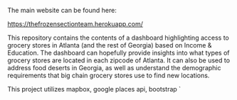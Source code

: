 The main website can be found here:

https://thefrozensectionteam.herokuapp.com/

This repository contains the contents of a dashboard highlighting access to grocery stores in Atlanta (and the rest of Georgia) based on Income & Education. The dashboard can hopefully provide insights into what types of grocery stores are located in each zipcode of Atlanta. It can also be used to address food deserts in Georgia, as well as understand the demographic requirements that big chain grocery stores use to find new locations.

This project utilizes mapbox, google places api, bootstrap
        `


